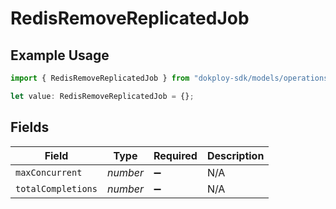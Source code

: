 # RedisRemoveReplicatedJob

## Example Usage

```typescript
import { RedisRemoveReplicatedJob } from "dokploy-sdk/models/operations";

let value: RedisRemoveReplicatedJob = {};
```

## Fields

| Field              | Type               | Required           | Description        |
| ------------------ | ------------------ | ------------------ | ------------------ |
| `maxConcurrent`    | *number*           | :heavy_minus_sign: | N/A                |
| `totalCompletions` | *number*           | :heavy_minus_sign: | N/A                |